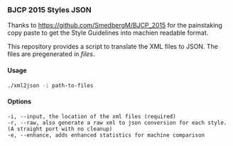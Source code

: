 ### BJCP 2015 Styles JSON

Thanks to https://github.com/SmedbergM/BJCP_2015 for the painstaking copy paste to get the Style Guidelines into machien readable format.

This repository provides a script to translate the XML files to JSON. The files are pregenerated in *files*.

#### Usage

```bash
./xml2json -i path-to-files
```

#### Options

```
-i, --input, the location of the xml files (required)
-r, --raw, also generate a raw xml to json conversion for each style. (A straight port with no cleanup)
-e, --enhance, adds enhanced statistics for machine comparison
```